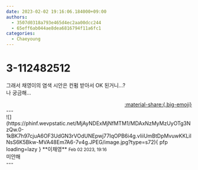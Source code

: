 ```yaml
---
date: 2023-02-02 19:16:06.184000+09:00
authors:
  - 3507d0318a793e465d4ec2aa00dcc244
  - 65eff6ab044ae8dea6816794f11a6fc1
categories:
  - Chaeyoung
---
```


# 3-112482512

<div class="post-container" markdown="1">
<div class="content-container md-sidebar__scrollwrap" markdown="1">

그래서 채영이의 염색 시안은 컨펌 받아서 OK 된거니...?<br>나 궁금해...

</div>
</div>

<div style="text-align: right;" markdown="1">
<a href="https://weverse.io/fromis9/fanpost/3-112482512" style="text-align: right;">:material-share:{.big-emoji}</a>
</div>
---

<div class="comments-container md-sidebar__scrollwrap" markdown="1">
<div class="comment" markdown="1">
<div class='id-container' markdown="1">
![](https://phinf.wevpstatic.net/MjAyNDExMjNfMTM1/MDAxNzMyMzUyOTg3NzQw.0-1kBK7h97cjuA6OF3UdGN3rVOdUNEpwj77IqOPB6i4g.vliiUmBtDpMvuwKKLiINsS6K5Bkw-MVA48Em7A6-7v4g.JPEG/image.jpg?type=s72){ pfp loading=lazy }
**<span class="artist">이채영</span>** <small>Feb 02 2023, 19:16</small><br>
</div>
<div class='comment-body' markdown="1">
미안해
</div>
</div>
</div>
---
